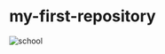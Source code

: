 # my-first-repository
![school](https://user-images.githubusercontent.com/84978491/120100680-9f57bc80-c14a-11eb-8e3a-805ce9ed552b.jpg)

